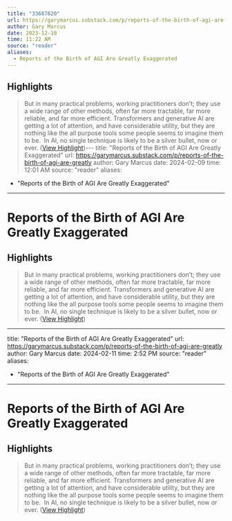 ```yaml
---
title: "33687820"
url: https://garymarcus.substack.com/p/reports-of-the-birth-of-agi-are-greatly
author: Gary Marcus
date: 2023-12-10
time: 11:22 AM
source: "reader"
aliases:
  - Reports of the Birth of AGI Are Greatly Exaggerated
---
```

## Highlights
> But in many practical problems, working practitioners don’t; they use a wide range of other methods, often far more tractable, far more reliable, and far more efficient. Transformers and generative AI are getting a lot of attention, and have considerable utility, but they are nothing like the all purpose tools some people seems to imagine them to be.  In AI, no single technique is likely to be a silver bullet, now or ever. ([View Highlight](https://read.readwise.io/read/01he007h3dhj8c6bbae7fcy5a3))---
title: "Reports of the Birth of AGI Are Greatly Exaggerated"
url: https://garymarcus.substack.com/p/reports-of-the-birth-of-agi-are-greatly
author: Gary Marcus
date: 2024-02-09
time: 12:01 AM
source: "reader"
aliases:
  - "Reports of the Birth of AGI Are Greatly Exaggerated"
---
# Reports of the Birth of AGI Are Greatly Exaggerated

## Highlights
> But in many practical problems, working practitioners don’t; they use a wide range of other methods, often far more tractable, far more reliable, and far more efficient. Transformers and generative AI are getting a lot of attention, and have considerable utility, but they are nothing like the all purpose tools some people seems to imagine them to be.  In AI, no single technique is likely to be a silver bullet, now or ever. ([View Highlight](https://read.readwise.io/read/01he007h3dhj8c6bbae7fcy5a3))

---
title: "Reports of the Birth of AGI Are Greatly Exaggerated"
url: https://garymarcus.substack.com/p/reports-of-the-birth-of-agi-are-greatly
author: Gary Marcus
date: 2024-02-11
time: 2:52 PM
source: "reader"
aliases:
  - "Reports of the Birth of AGI Are Greatly Exaggerated"
---
# Reports of the Birth of AGI Are Greatly Exaggerated

## Highlights
> But in many practical problems, working practitioners don’t; they use a wide range of other methods, often far more tractable, far more reliable, and far more efficient. Transformers and generative AI are getting a lot of attention, and have considerable utility, but they are nothing like the all purpose tools some people seems to imagine them to be.  In AI, no single technique is likely to be a silver bullet, now or ever. ([View Highlight](https://read.readwise.io/read/01he007h3dhj8c6bbae7fcy5a3))

